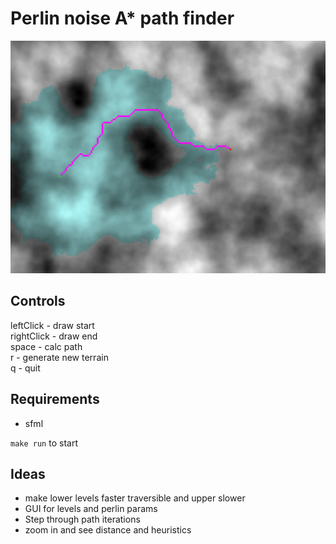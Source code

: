 
# Perlin noise A* path finder

![path example](img.png)

## Controls

leftClick - draw start \
rightClick - draw end \
space - calc path \
r - generate new terrain \
q - quit


## Requirements

* sfml

`make run` to start


## Ideas

* make lower levels faster traversible and upper slower
* GUI for levels and perlin params
* Step through path iterations
* zoom in and see distance and heuristics
